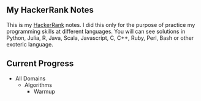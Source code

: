## My HackerRank Notes
This is my [HackerRank](http://www.hackerrank.com) notes. I did this only for the purpose of practice my programming skills at different languages. You will can see solutions in Python, Julia, R, Java, Scala, Javascript, C, C++, Ruby, Perl, Bash or other exoteric language.

## Current Progress
* All Domains
    * Algorithms
        * Warmup
